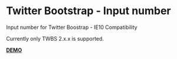 Twitter Bootstrap - Input number
================================

Input number for Twitter Boostrap - IE10 Compatibility

Currently only TWBS 2.x.x is supported.

**[DEMO](http://jsfiddle.net/v9ec3/)**
